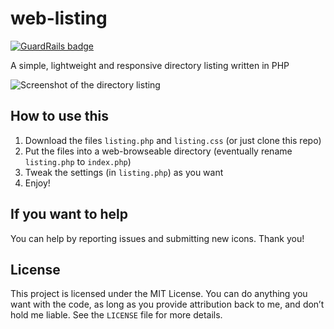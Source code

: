 # web-listing

[![GuardRails badge](https://badges.production.guardrails.io/maximelouet/web-listing.svg)](https://www.guardrails.io)

A simple, lightweight and responsive directory listing written in PHP

![Screenshot of the directory listing](https://img.saumon.io/web-listing.png?from=github-readme "An example of directory listing")

## How to use this
1. Download the files `listing.php` and `listing.css` (or just clone this repo)
2. Put the files into a web-browseable directory (eventually rename `listing.php` to `index.php`)
3. Tweak the settings (in `listing.php`) as you want
4. Enjoy!

## If you want to help
You can help by reporting issues and submitting new icons.
Thank you!

## License
This project is licensed under the MIT License.
You can do anything you want with the code, as long as you provide attribution back to me, and don’t hold me liable.
See the `LICENSE` file for more details.
